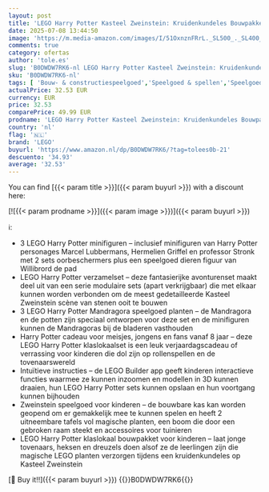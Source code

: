 ```yaml
---
layout: post
title: 'LEGO Harry Potter Kasteel Zweinstein: Kruidenkundeles Bouwpakket met Marcel Lubbermans  Hermelien Griffel en Professor Stronk Minifiguren en 3 Mandragora Planten - Cadeau voor Meisjes & Jongens 76445'
date: 2025-07-08 13:44:50
image: 'https://m.media-amazon.com/images/I/51OxnznFRrL._SL500_._SL400_.jpg'
comments: true
category: ofertas
author: 'tole.es'
slug: 'B0DWDW7RK6-nl LEGO Harry Potter Kasteel Zweinstein: Kruidenkundeles...'
sku: 'B0DWDW7RK6-nl'
tags: [ 'Bouw- & constructiespeelgoed','Speelgoed & spellen','Speelgoedbouwsets','lego','🇳🇱', ]
actualPrice: 32.53 EUR
currency: EUR
price: 32.53
comparePrice: 49.99 EUR
prodname: 'LEGO Harry Potter Kasteel Zweinstein: Kruidenkundeles Bouwpakket met Marcel Lubbermans  Hermelien Griffel en Professor Stronk Minifiguren en 3 Mandragora Planten - Cadeau voor Meisjes & Jongens 76445'
country: 'nl'
flag: '🇳🇱'
brand: 'LEGO'
buyurl: 'https://www.amazon.nl/dp/B0DWDW7RK6/?tag=tolees0b-21'
descuento: '34.93'
average: '32.53'
---
```


You can find [{{< param title >}}]({{< param buyurl >}}) with a discount here:

[![{{< param prodname >}}]({{< param image >}})]({{< param buyurl >}})

ℹ️:

- 3 LEGO Harry Potter minifiguren – inclusief minifiguren van Harry Potter personages Marcel Lubbermans, Hermelien Griffel en professor Stronk met 2 sets oorbeschermers plus een speelgoed dieren figuur van Willibrord de pad
- LEGO Harry Potter verzamelset – deze fantasierijke avonturenset maakt deel uit van een serie modulaire sets (apart verkrijgbaar) die met elkaar kunnen worden verbonden om de meest gedetailleerde Kasteel Zweinstein scène van stenen ooit te bouwen
- 3 LEGO Harry Potter Mandragora speelgoed planten – de Mandragora en de potten zijn speciaal ontworpen voor deze set en de minifiguren kunnen de Mandragoras bij de bladeren vasthouden
- Harry Potter cadeau voor meisjes, jongens en fans vanaf 8 jaar – deze LEGO Harry Potter klaslokaalset is een leuk verjaardagscadeau of verrassing voor kinderen die dol zijn op rollenspellen en de tovenaarswereld
- Intuïtieve instructies – de LEGO Builder app geeft kinderen interactieve functies waarmee ze kunnen inzoomen en modellen in 3D kunnen draaien, hun LEGO Harry Potter sets kunnen opslaan en hun voortgang kunnen bijhouden
- Zweinstein speelgoed voor kinderen – de bouwbare kas kan worden geopend om er gemakkelijk mee te kunnen spelen en heeft 2 uitneembare tafels vol magische planten, een boom die door een gebroken raam steekt en accessoires voor tuinieren
- LEGO Harry Potter klaslokaal bouwpakket voor kinderen – laat jonge tovenaars, heksen en dreuzels doen alsof ze de leerlingen zijn die magische LEGO planten verzorgen tijdens een kruidenkundeles op Kasteel Zweinstein

[🛒 Buy it!!]({{< param buyurl >}})
{{<world>}}B0DWDW7RK6{{</world>}}

